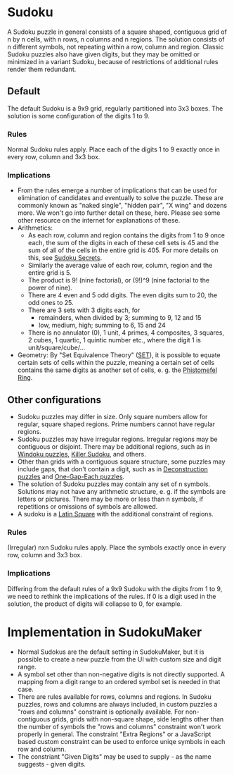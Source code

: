 # Sudoku
A Sudoku puzzle in general consists of a square shaped, contiguous grid of n by n cells, with n rows, n columns and n regions.
The solution consists of n different symbols, not repeating within a row, column and region.
Classic Sudoku puzzles also have given digits, but they may be omitted or minimized in a variant Sudoku, because of restrictions of additional rules render them redundant.

## Default
The default Sudoku is a 9x9 grid, regularly partitioned into 3x3 boxes.
The solution is some configuration of the digits 1 to 9.

### Rules
Normal Sudoku rules apply. Place each of the digits 1 to 9 exactly once in every row, column and 3x3 box.

### Implications
* From the rules emerge a number of implications that can be used for elimination of candidates and eventually to solve the puzzle.
  These are commonly known as "naked single", "hidden pair", "X wing" and dozens more.
  We won't go into further detail on these, here. Please see some other resource on the internet for explanations of these.
* Arithmetics:
  * As each row, column and region contains the digits from 1 to 9 once each, the sum of the digits in each of these cell sets is 45 and the sum of all of the cells in the entire grid is 405.
    For more details on this, see [Sudoku Secrets](/concepts/secrets/sudoku.md).
  * Similarly the average value of each row, column, region and the entire grid is 5.
  * The product is 9! (nine factorial), or (9!)^9 (nine factorial to the power of nine).
  * There are 4 even and 5 odd digits. The even digits sum to 20, the odd ones to 25.
  * There are 3 sets with 3 digits each, for
    * remainders, when divided by 3; summing to 9, 12 and 15
    * low, medium, high; summing to 6, 15 and 24
  * There is no annulator (0), 1 unit, 4 primes, 4 composites, 3 squares, 2 cubes, 1 quartic, 1 quintic number etc., where the digit 1 is unit/square/cube/...
* Geometry: By "Set Equivalence Theory" ([SET](set/README.md)), it is possible to equate certain sets of cells within the puzzle, meaning a certain set of cells contains the same digits as another set of cells,
  e. g. the [Phistomefel Ring](set/README.md#phistomefel-ring).

## Other configurations
* Sudoku puzzles may differ in size. Only square numbers allow for regular, square shaped regions. Prime numbers cannot have regular regions.
* Sudoku puzzles may have irregular regions. Irregular regions may be contiguous or disjoint. There may be additional regions, such as in [Windoku puzzles](/constraints/windoku/README.md), [Killer Sudoku](killer-cages.md), and others.
* Other than grids with a contiguous square structure, some puzzles may include gaps, that don't contain a digit, such as in [Deconstruction puzzles](deconstruction.md) and [One-Gap-Each puzzles](one-gap-each.md).
* The solution of Sudoku puzzles may contain any set of n symbols. Solutions may not have any arithmetic structure, e. g. if the symbols are letters or pictures.
  There may be more or less than n symbols, if repetitions or omissions of symbols are allowed.
* A sudoku is a [Latin Square](latin-squares.md) with the additional constraint of regions.

### Rules
(Irregular) nxn Sudoku rules apply. Place the symbols exactly once in every row, column and 3x3 box.

### Implications
Differing from the default rules of a 9x9 Sudoku with the digits from 1 to 9, we need to rethink the implications of the rules.
If 0 is a digit used in the solution, the product of digits will collapse to 0, for example.

# Implementation in SudokuMaker
* Normal Sudokus are the default setting in SudokuMaker, but it is possible to create a new puzzle from the UI with custom size and digit range.
* A symbol set other than non-negative digits is not directly supported. A mapping from a digit range to an ordered symbol set is needed in that case.
* There are rules available for rows, columns and regions. In Sudoku puzzles, rows and columns are always included, in custom puzzles a "rows and columns" constraint is optionally available.
  For non-contiguous grids, grids with non-square shape, side lengths other than the number of symbols the "rows and columns" constraint won't work properly in general.
  The constraint "Extra Regions" or a JavaScript based custom constraint can be used to enforce uniqe symbols in each row and column.
* The constriant "Given Digits" may be used to supply - as the name suggests - given digits.
